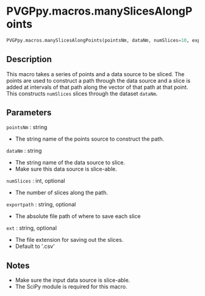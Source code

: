 # PVGPpy.macros.manySlicesAlongPoints

```py
PVGPpy.macros.manySlicesAlongPoints(pointsNm, dataNm, numSlices=10, exportpath='', ext='.csv')
```

## Description
This macro takes a series of points and a data source to be sliced. The points are used to construct a path through the data source and a slice is added at intervals of that path along the vector of that path at that point. This constructs `numSlices` slices through the dataset `dataNm`.

## Parameters
`pointsNm` : string
- The string name of the points source to construct the path.

`dataNm` : string
- The string name of the data source to slice.
- Make sure this data source is slice-able.

`numSlices` : int, optional
- The number of slices along the path.

`exportpath` : string, optional
- The absolute file path of where to save each slice

`ext` : string, optional
- The file extension for saving out the slices.
- Default to '.csv'


## Notes
- Make sure the input data source is slice-able.
- The SciPy module is required for this macro.
